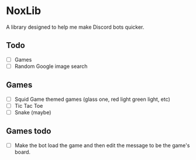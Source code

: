 # NoxLib
A library designed to help me make Discord bots quicker.

## Todo
- [ ] Games
- [ ] Random Google image search

## Games
- [ ] Squid Game themed games (glass one, red light green light, etc)
- [ ] Tic Tac Toe
- [ ] Snake (maybe)

## Games todo
- [ ] Make the bot load the game and then edit the message to be the game's board.